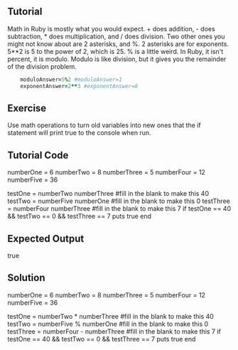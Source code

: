 Tutorial
--------
Math in Ruby is mostly what you would expect. + does addition, - does subtraction, * does multiplication, and / does division.
Two other ones you might not know about are 2 asterisks, and %. 2 asterisks are for exponents. 5**2 is 5 to the power of 2, which is 25. % is a little weird. In Ruby, it isn't percent, it is modulo. Modulo is like division, but it gives you the remainder of the division problem.
```ruby
    moduloAnswer=5%2 #moduloAnswer=1
    exponentAnswer=2**3 #exponentAnswer=8

```
Exercise
--------
Use math operations to turn old variables into new ones that the if statement will print true to the console when run.

Tutorial Code
-------------
numberOne = 6
numberTwo = 8
numberThree = 5
numberFour = 12
numberFive = 36

testOne = numberTwo  numberThree #fill in the blank to make this 40
testTwo = numberFive  numberOne #fill in the blank to make this 0
testThree = numberFour  numberThree #fill in the blank to make this 7
if testOne == 40 && testTwo == 0 && testThree == 7
    puts true
end

Expected Output
---------------
true

Solution
--------

numberOne = 6
numberTwo = 8
numberThree = 5
numberFour = 12
numberFive = 36

testOne = numberTwo * numberThree #fill in the blank to make this 40
testTwo = numberFive % numberOne #fill in the blank to make this 0
testThree = numberFour - numberThree #fill in the blank to make this 7
if testOne == 40 && testTwo == 0 && testThree == 7
    puts true
end
